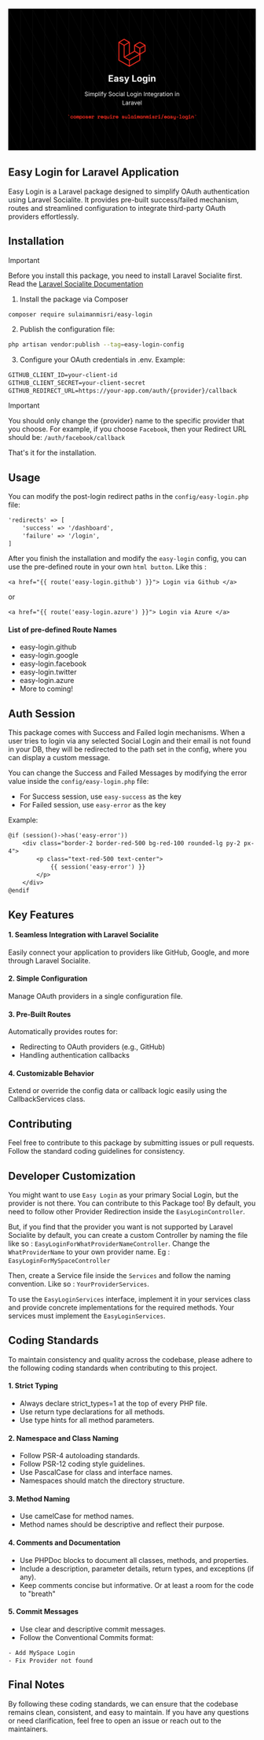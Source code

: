 ![EasyLogin Image](public/easy-login.png)

## Easy Login for Laravel Application
Easy Login is a Laravel package designed to simplify OAuth authentication using Laravel Socialite. It provides pre-built success/failed mechanism, routes and streamlined configuration to integrate third-party OAuth providers effortlessly.

## Installation
> [!IMPORTANT]
> Before you install this package, you need to install Laravel Socialite first. Read the [Laravel Socialite Documentation](https://laravel.com/docs/master/socialite)

1. Install the package via Composer
```bash
composer require sulaimanmisri/easy-login
```

2. Publish the configuration file:
```bash
php artisan vendor:publish --tag=easy-login-config
```

3. Configure your OAuth credentials in .env. Example:
```env
GITHUB_CLIENT_ID=your-client-id
GITHUB_CLIENT_SECRET=your-client-secret
GITHUB_REDIRECT_URL=https://your-app.com/auth/{provider}/callback
```

> [!IMPORTANT]
> You should only change the {provider} name to the specific provider that you choose. For example, if you choose `Facebook`, then your Redirect URL should be: `/auth/facebook/callback`

That's it for the installation.

## Usage
You can modify the post-login redirect paths in the `config/easy-login.php` file:
```
'redirects' => [
    'success' => '/dashboard',
    'failure' => '/login',
]
```

After you finish the installation and modify the `easy-login` config, you can use the pre-defined route in your own `html button`. Like this :
```blade
<a href="{{ route('easy-login.github') }}"> Login via Github </a>
```

or

```blade
<a href="{{ route('easy-login.azure') }}"> Login via Azure </a>
```


#### List of pre-defined Route Names
* easy-login.github
* easy-login.google
* easy-login.facebook
* easy-login.twitter
* easy-login.azure
* More to coming!

## Auth Session
This package comes with Success and Failed login mechanisms. When a user tries to login via any selected Social Login and their email is not found in your DB, they will be redirected to the path set in the config, where you can display a custom message.

You can change the Success and Failed Messages by modifying the error value inside the `config/easy-login.php` file:

* For Success session, use `easy-success` as the key
* For Failed session, use `easy-error` as the key

Example:
```
@if (session()->has('easy-error'))
    <div class="border-2 border-red-500 bg-red-100 rounded-lg py-2 px-4">
        <p class="text-red-500 text-center">
            {{ session('easy-error') }}
        </p>
    </div>
@endif
```

## Key Features
#### 1. Seamless Integration with Laravel Socialite
Easily connect your application to providers like GitHub, Google, and more through Laravel Socialite.

#### 2. Simple Configuration
Manage OAuth providers in a single configuration file.

#### 3. Pre-Built Routes
Automatically provides routes for:
* Redirecting to OAuth providers (e.g., GitHub)
* Handling authentication callbacks

#### 4. Customizable Behavior
Extend or override the config data or callback logic easily using the CallbackServices class.

## Contributing
Feel free to contribute to this package by submitting issues or pull requests. Follow the standard coding guidelines for consistency.

## Developer Customization
You might want to use `Easy Login` as your primary Social Login, but the provider is not there. You can contribute to this Package too! By default, you need to follow other Provider Redirection inside the `EasyLoginController`.

But, if you find that the provider you want is not supported by Laravel Socialite by default, you can create a custom Controller by naming the file like so : `EasyLoginForWhatProviderNameController`. Change the `WhatProviderName` to your own provider name. Eg : `EasyLoginForMySpaceController`

Then, create a Service file inside the `Services` and follow the naming convention. Like so : `YourProviderServices`. 

To use the `EasyLoginServices` interface, implement it in your services class and provide concrete implementations for the required methods. Your services must implement the `EasyLoginServices`.

## Coding Standards
To maintain consistency and quality across the codebase, please adhere to the following coding standards when contributing to this project.

#### 1. Strict Typing
* Always declare strict_types=1 at the top of every PHP file.
* Use return type declarations for all methods.
* Use type hints for all method parameters.

#### 2. Namespace and Class Naming
* Follow PSR-4 autoloading standards.
* Follow PSR-12 coding style guidelines.
* Use PascalCase for class and interface names.
* Namespaces should match the directory structure.

#### 3. Method Naming
* Use camelCase for method names.
* Method names should be descriptive and reflect their purpose.

#### 4. Comments and Documentation
* Use PHPDoc blocks to document all classes, methods, and properties.
* Include a description, parameter details, return types, and exceptions (if any).
* Keep comments concise but informative. Or at least a room for the code to "breath"

#### 5. Commit Messages
* Use clear and descriptive commit messages.
* Follow the Conventional Commits format:
```
- Add MySpace Login
- Fix Provider not found
```

## Final Notes
By following these coding standards, we can ensure that the codebase remains clean, consistent, and easy to maintain. If you have any questions or need clarification, feel free to open an issue or reach out to the maintainers.

